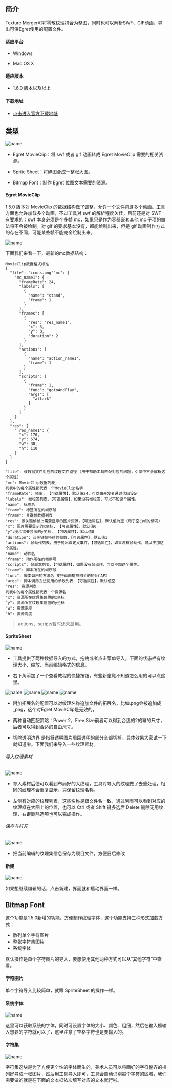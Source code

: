 ## 简介
Texture Merger可将零散纹理拼合为整图，同时也可以解析SWF、GIF动画，导出可供Egret使用的配置文件。
#### 适应平台* Windows
* Mac OS X
#### 适应版本
* 1.6.0 版本以及以上#### 下载地址
* [点击进入官方下载地址](http://www.egret.com/downloads/texture.html)## 类型![name](qidong.png)* Egret MovieClip：将 swf 或者 gif 动画转成 Egret MovieClip 需要的相关资源。
* Sprite Sheet：将碎图合成一整张大图。
* Bitmap Font：制作 Egret 位图文本需要的资源。#### Egret MovieClip
1.5.0 版本对 MovieClip 的数据结构做了调整，允许一个文件包含多个动画。工具方面也允许加载多个动画，不过工具对 swf 的解析程度欠佳，目前还是对 SWF 有要求的：swf 本身必须是个多帧 mc，如果只是作为容器嵌套其他 mc 子项的做法将不会被绘制。对 gif 的要求基本没有，都能绘制出来，但是 gif 动画制作方式的存在不同，可能某些帧不能完全绘制出来。![name](donghua.png)下面我们来看一下，最新的mc数据结构：
```MovieClip数据格式标准{
  "file": "icons.png""mc": {
    "mc_name1": {
      "frameRate": 24,
      "labels": [
        {
          "name": "stand",
          "frame": 1
        }
      ],
      "frames": [
        {
          "res": "res_name1",
          "x": 3,
          "y": 0,
          "duration": 2
        }
      ],
      "actions": [
        {
          "name": "action_name1",
          "frame": 1
        }
      ],
      "scripts": [
        {
          "frame": 1,
          "func": "gotoAndPlay",
          "args": [
            "attack"
          ]
        }
      ]
    }
  },
  "res": {
    " res_name1": {
      "x": 170,
      "y": 674,
      "w": 80,
      "h": 110
    }
  }
}
``````"file": 该数据文件对应的纹理文件路径 (用于帮助工具匹配对应的问题，引擎中不会解析这个属性) "mc": MovieClip数据列表, 列表中的每个属性都代表一个MovieClip名字"frameRate": 帧率, 【可选属性】，默认值24，可以由开发者通过代码设定"labels": 帧标签列表，【可选属性】，如果没有帧标签，可以不加这个属性。"name": 标签名"frame": 标签所在的帧序号"frame": 关键帧数据列表"res": 该关键帧帧上需要显示的图片资源，【可选属性】，默认值为空（用于空白帧的情况）"x": 图片需要显示的x坐标, 【可选属性】，默认值0"y":图片需要显示的y坐标, 【可选属性】，默认值0"duration": 该关键帧持续的帧数，【可选属性】，默认值1"actions": 帧动作列表，用于抛出自定义事件，【可选属性】，如果没有帧动作，可以不加这个属性。"name": 动作名"frame": 动作所在的帧序号"scripts": 帧脚本列表，【可选属性】，如果没有帧动作，可以不加这个属性。"frame": 脚本所在的帧序号"func": 脚本调用的方法名 支持动画播放相关的的6个API"args": 脚本调用方法使用的参数列表 【可选属性】，默认值空"res": 资源列表列表中的每个属性都代表一个资源名"x": 资源所在纹理集位置的x坐标"y": 资源所在纹理集位置的y坐标"w": 资源宽度"h": 资源高度```> actions、scripts暂时还未启用。#### SpriteSheet![name](SpriteSheet.png)* 工具提供了两种数据导入的方式，拖拽或者点击菜单导入。下面的状态栏有纹理大小、缩放、当前编辑格式的信息。
* 右下角添加了一个查看教程的快捷按钮，有些新童鞋不知道怎么用的可以点这里。![name](SpriteSheet_1.png)![name](SpriteSheet_2.png)![name](SpriteSheet_3.png)![name](SpriteSheet_4.png)* 附加拓展名的配置可以对纹理名称追加文件的拓展名，比如.png会被追加成_png，这个对Egret MovieClip是无效的，
* 两种自动匹配策略：Power 2，Free Size前者可以得到合适的2的幂的尺寸，后者可以得到合适的自由尺寸。
* 切除透明边界 是指将透明图片周围透明的部分全部切掉。具体效果大家试一下就知道啦。下面我们来导入一些纹理素材。###### 导入纹理素材![name](wenli.png)* 导入素材后便可以看到布局好的大纹理，工具对导入的纹理做了去重处理，相同的纹理不会重复显示，只保留纹理名称。
* 左侧有对应的纹理列表，这些名称是跟文件名一致，通过列表可以看到对应的纹理框在大图上的位置，也可以 Ctrl 或者 Shift 键多选后 Delete 删除无用纹理，右键删除选项也可以完成操作。###### 保存与打开![name](wenli_1.png)* 把当前编辑的纹理集信息保存为项目文件，方便日后修改#### 新建![name](new.png)如果想继续编辑的话，点击新建，界面就和启动界面一样。## Bitmap Font这个功能是1.5.0新增的功能，方便制作纹理字体，这个功能支持三种形式加载方式：
* 散列单个字符图片
* 整张字符集图片
* 系统字体

默认操作是单个字符图片的导入，要想使用其他两种方式可以从“其他字符”中查看。

#### 字符图片
单个字符导入比较简单，就跟 SpriteSheet 的操作一样。#### 系统字体![name](xitongwenzi.png)这里可以获取系统的字体，同时可设置字体的大小、颜色、粗细，然后在输入框输入想要的字符就可以了，这里注意了空格字符也是要输入的。#### 字符集![name](wenliwenzi.png)字符集这块是为了方便更个性的字体而生的，美术人员可以将画好的字符整齐的排列好导成一张图片，然后用工具导入即可，工具会自动识别每个字符的区域，我们需要做的就是在下面的文本框依次填写对应的文本就行啦。